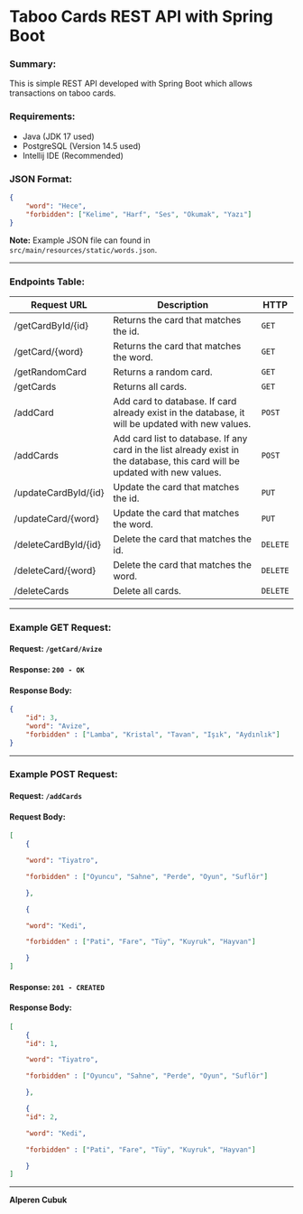 # Taboo Cards REST API with Spring Boot

### Summary:

This is simple REST API developed with Spring Boot which allows transactions on taboo cards.

###   Requirements:
* Java (JDK 17 used)
* PostgreSQL (Version 14.5 used)
* Intellij IDE (Recommended)

###   JSON Format:

```json
{
    "word": "Hece",
    "forbidden": ["Kelime", "Harf", "Ses", "Okumak", "Yazı"]
}
```
**Note:** Example JSON file can found in `src/main/resources/static/words.json`.

---

### Endpoints Table:

| Request URL          | Description                                                                                                             | HTTP   |
| -------------------- | ----------------------------------------------------------------------------------------------------------------------- | ------ |
| /getCardById/{id}    | Returns the card that matches the id.                                                                                   | <code>GET</code>    |
| /getCard/{word}      | Returns the card that matches the word.                                                                                 | <code>GET</code>    |
| /getRandomCard       | Returns a random card.                                                                                                  | <code>GET</code>    |
| /getCards            | Returns all cards.                                                                                                      | <code>GET</code>    |
| /addCard             | Add card to database. If card already exist in the database, it will be updated with new values.                                | <code>POST</code>   |
| /addCards            | Add card list to database. If any card in the list already exist in the database, this card will be updated with new values. | <code>POST</code>   |
| /updateCardById/{id} | Update the card that matches the id.                                                                                    | <code>PUT</code>    |
| /updateCard/{word}   | Update the card that matches the word.                                                                                  | <code>PUT</code>    |
| /deleteCardById/{id} | Delete the card that matches the id.                                                                                    | <code>DELETE</code> |
| /deleteCard/{word}   | Delete the card that matches the word.                                                                                  | <code>DELETE</code> |
| /deleteCards         | Delete all cards.                                                                                                       | <code>DELETE</code> |

---

###   Example GET Request:
####   Request: `/getCard/Avize`
####   Response: `200 - OK`
####   Response Body:
```json
{
    "id": 3,
    "word": "Avize",
    "forbidden" : ["Lamba", "Kristal", "Tavan", "Işık", "Aydınlık"]
}
```
---
###   Example POST Request:
####   Request: `/addCards`
####   Request Body:
```json
[
	{

	"word": "Tiyatro",

	"forbidden" : ["Oyuncu", "Sahne", "Perde", "Oyun", "Suflör"]

	},

	{

	"word": "Kedi",

	"forbidden" : ["Pati", "Fare", "Tüy", "Kuyruk", "Hayvan"]

	}
]
```
####   Response: `201 - CREATED`

####   Response Body:
```json
[
	{
	"id": 1,

	"word": "Tiyatro",

	"forbidden" : ["Oyuncu", "Sahne", "Perde", "Oyun", "Suflör"]

	},

	{
	"id": 2,

	"word": "Kedi",

	"forbidden" : ["Pati", "Fare", "Tüy", "Kuyruk", "Hayvan"]

	}
]
```
---

**Alperen Cubuk**